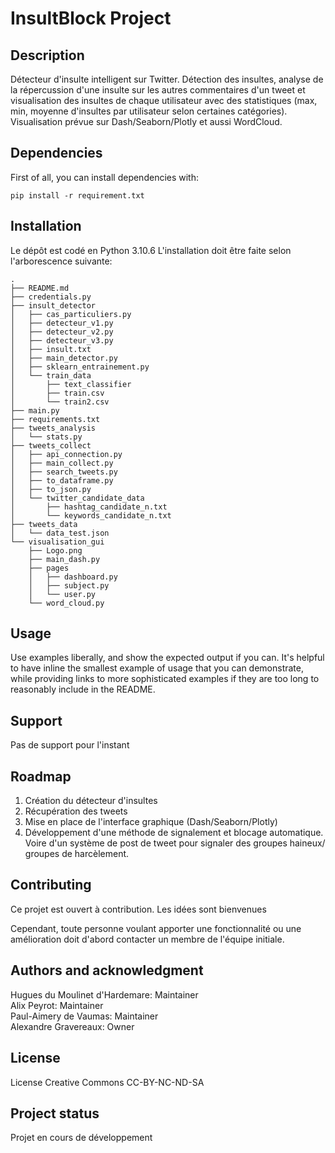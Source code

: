 # InsultBlock Project


## Description
Détecteur d'insulte intelligent sur Twitter. Détection des insultes, analyse de la répercussion d'une insulte sur les autres commentaires d'un tweet et visualisation des insultes de chaque utilisateur avec des statistiques (max, min, moyenne d'insultes par utilisateur selon certaines catégories). Visualisation prévue sur Dash/Seaborn/Plotly et aussi WordCloud.

## Dependencies

First of all, you can install dependencies with:

```
pip install -r requirement.txt
```

## Installation
Le dépôt est codé en Python 3.10.6
L'installation doit être faite selon l'arborescence suivante:

```
.
├── README.md
├── credentials.py
├── insult_detector
│   ├── cas_particuliers.py
│   ├── detecteur_v1.py
│   ├── detecteur_v2.py
│   ├── detecteur_v3.py
│   ├── insult.txt
│   ├── main_detector.py
│   ├── sklearn_entrainement.py
│   └── train_data
│       ├── text_classifier
│       ├── train.csv
│       └── train2.csv
├── main.py
├── requirements.txt
├── tweets_analysis
│   └── stats.py
├── tweets_collect
│   ├── api_connection.py
│   ├── main_collect.py
│   ├── search_tweets.py
│   ├── to_dataframe.py
│   ├── to_json.py
│   └── twitter_candidate_data
│       ├── hashtag_candidate_n.txt
│       └── keywords_candidate_n.txt
├── tweets_data
│   └── data_test.json
└── visualisation_gui
    ├── Logo.png
    ├── main_dash.py
    ├── pages
    │   ├── dashboard.py
    │   ├── subject.py
    │   └── user.py
    └── word_cloud.py

```

## Usage
Use examples liberally, and show the expected output if you can. It's helpful to have inline the smallest example of usage that you can demonstrate, while providing links to more sophisticated examples if they are too long to reasonably include in the README.

## Support
Pas de support pour l'instant

## Roadmap

1. Création du détecteur d'insultes
2. Récupération des tweets
3. Mise en place de l'interface graphique (Dash/Seaborn/Plotly)
4. Développement d'une méthode de signalement et blocage automatique. Voire d'un système de post de tweet pour signaler des groupes haineux/ groupes de harcèlement.

## Contributing
Ce projet est ouvert à contribution. Les idées sont bienvenues

Cependant, toute personne voulant apporter une fonctionnalité ou une amélioration doit d'abord contacter un membre de l'équipe initiale. 

## Authors and acknowledgment

Hugues du Moulinet d'Hardemare: Maintainer  
Alix Peyrot: Maintainer  
Paul-Aimery de Vaumas: Maintainer  
Alexandre Gravereaux: Owner  

## License
License Creative Commons CC-BY-NC-ND-SA

## Project status

Projet en cours de développement
